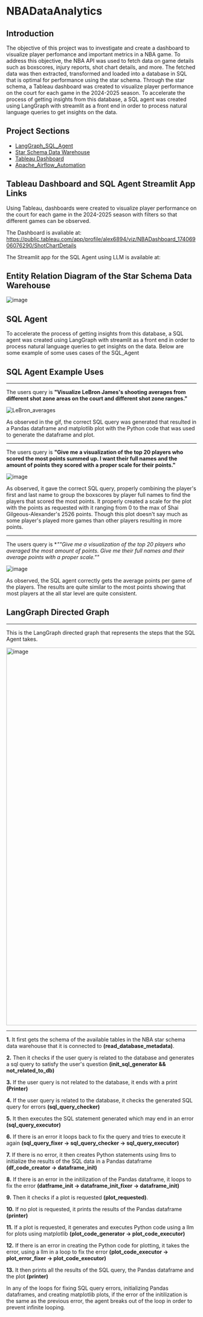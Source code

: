 # NBADataAnalytics

## Introduction
The objective of this project was to investigate and create a dashboard to visualize player perfomance and important metrics in a NBA game. To address this objective, the NBA API was used to fetch data on game details such as boxscores, injury reports, shot chart details, and more. The fetched data was then extracted, transformed and loaded into a database in SQL that is optimal for performance using the star schema. Through the star schema, a Tableau dashboard was created to visualize player performance on the court for each game in the 2024-2025 season. To accelerate the process of getting insights from this database, a SQL agent was created using LangGraph with streamlit as a front end in order to process natural language queries to get insights on the data. 

## Project Sections

- [LangGraph_SQL_Agent](documents/LangGraph_SQL_Agent.md)
- [Star Schema Data Warehouse](documents/Star_Schema_Data_Warehouse.md)
- [Tableau Dashboard](documents/Tableau_Dashboard.md)
- [Apache_Airflow_Automation](documents/Apache_Airflow_Automation.md)

## Tableau Dashboard and SQL Agent Streamlit App Links
Using Tableau, dashboards were created to visualize player performance on the court for each game in the 2024-2025 season with filters so that different games can be observed.

The Dashboard is avaliable at:   
https://public.tableau.com/app/profile/alex6894/viz/NBADashboard_17406906076290/ShotChartDetails

The Streamlit app for the SQL Agent using LLM is available at: 

## Entity Relation Diagram of the Star Schema Data Warehouse

![image](https://github.com/user-attachments/assets/5a7d16f3-d101-427b-ba9b-926046c195b7)

## SQL Agent 

To accelerate the process of getting insights from this database, a SQL agent was created using LangGraph with streamlit as a front end in order to process natural language queries to get insights on the data. Below are some example of some uses cases of the SQL_Agent

## SQL Agent Example Uses

---

The users query is **"Visualize LeBron James's shooting averages from different shot zone areas on the court and different shot zone ranges."**  

![LeBron_averages](https://github.com/user-attachments/assets/340e67c0-fc50-461d-a0fb-d11a9792f48f)

As observed in the gif, the correct SQL query was generated that resulted in a Pandas dataframe and matplotlib plot with the Python code that was used to generate the dataframe and plot.   

---
The users query is **"Give me a visualization of the top 20 players who scored the most points summed up. I want their full names and the amount of points they scored with a proper scale for their points."**  

![image](https://github.com/user-attachments/assets/affca137-c0d6-4e5f-9a4f-bac84ecbc64c)

As observed, it gave the correct SQL query, properly combining the player's first and last name to group the boxscores by player full names to find the players that scored the most points. It properly created a scale for the plot with the points as requested with it ranging from 0 to the max of Shai Gilgeous-Alexander's 2526 points. Though this plot doesn't say much as some player's played more games than other players resulting in more points.

---
The users query is  **""Give me a visualization of the top 20 players who averaged the most amount of points. Give me their full names and their average points with a proper scale.""*

![image](https://github.com/user-attachments/assets/57268a2c-c1a1-4ffe-bbff-01059cf072ef)

As observed, the SQL agent correctly gets the average points per game of the players. The results are quite similar to the most points showing that most players at the all star level are quite consistent.

## LangGraph Directed Graph
---

This is the LangGraph directed graph that represents the steps that the SQL Agent takes.

<img width="1000" alt="image" src="https://github.com/user-attachments/assets/9e4df4f7-fac1-4720-8b6b-a8f142739150" />  

---
  
**1.** It first gets the schema of the available tables in the NBA star schema data warehouse that it is connected to **(read_database_metadata)**.  

**2.** Then it checks if the user query is related to the database and generates a sql query to satisfy the user's question **(init_sql_generator && not_related_to_db)**  

**3.** If the user query is not related to the database, it ends with a print **(Printer)**  

**4.** If the user query is related to the database, it checks the generated SQL query for errors **(sql_query_checker)**  

**5.** It then executes the SQL statement generated which may end in an error **(sql_query_executor)**    

**6.** If there is an error it loops back to fix the query and tries to execute it again **(sql_query_fixer -> sql_query_checker -> sql_query_executor)**   

**7.** If there is no error, it then creates Python statements using llms to initialize the results of the SQL data in a Pandas dataframe **(df_code_creator -> dataframe_init)**  

**8.** If there is an error in the initilization of the Pandas dataframe, it loops to fix the error **(datframe_init -> dataframe_init_fixer -> dataframe_init)**  

**9.** Then it checks if a plot is requested **(plot_requested)**.  

**10.** If no plot is requested, it prints the results of the Pandas dataframe **(printer)**   

**11.** If a plot is requested, it generates and executes Python code using a llm for plots using matplotlib **(plot_code_generator -> plot_code_executor)**  

**12.** If there is an error in creating the Python code for plotting, it takes the error, using a llm in a loop to fix the error **(plot_code_executor -> plot_error_fixer -> plot_code_executor)**  

**13.** It then prints all the results of the SQL query, the Pandas dataframe and the plot **(printer)**  

In any of the loops for fixing SQL query errors, initializing Pandas dataframes, and creating matplotlib plots, if the error of the initilization is the same as the previous error, the agent breaks out of the loop in order to prevent infinite looping.
